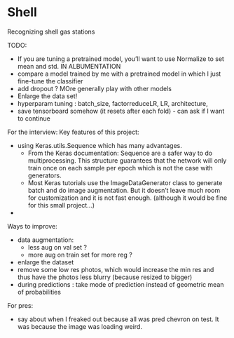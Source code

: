 # Shell
Recognizing shell gas stations

TODO:
- If you are tuning a pretrained model, you’ll want to use Normalize to set mean and std. IN ALBUMENTATION
- compare a model trained by me with a pretrained model in which I just fine-tune the classifier
- add dropout ? MOre generally play with other models
- Enlarge the data set!
- hyperparam tuning : batch_size, factorreduceLR, LR, architecture, 
- save tensorboard somehow (it resets after each fold) - can ask if I want to continue

For the interview:
Key features of this project:
- using Keras.utils.Sequence which has many advantages.
  - From the Keras documentation: Sequence are a safer way to do multiprocessing. This structure guarantees that the network will only train once on each sample per epoch which is not the case with generators.
  - Most Keras tutorials use the ImageDataGenerator class to generate batch and do image augmentation. But it doesn’t leave much room for customization and it is not fast enough. (although it would be fine for this small project...)
-

Ways to improve:
- data augmentation: 
  - less aug on val set ?
  - more aug on train set for more reg ?
- enlarge the dataset
- remove some low res photos, which would increase the min res and thus have the photos less blurry (because resized to bigger)
- during predictions : take mode of prediction instead of geometric mean of probabilities

For pres:
- say about when I freaked out because all was pred chevron on test. It was because the image was loading weird.
